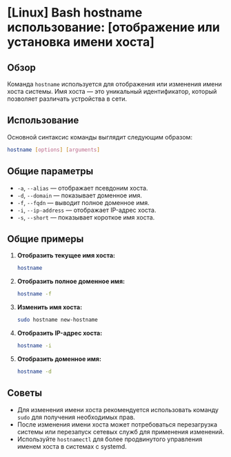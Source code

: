 # [Linux] Bash hostname использование: [отображение или установка имени хоста]

## Обзор
Команда `hostname` используется для отображения или изменения имени хоста системы. Имя хоста — это уникальный идентификатор, который позволяет различать устройства в сети.

## Использование
Основной синтаксис команды выглядит следующим образом:

```bash
hostname [options] [arguments]
```

## Общие параметры
- `-a`, `--alias` — отображает псевдоним хоста.
- `-d`, `--domain` — показывает доменное имя.
- `-f`, `--fqdn` — выводит полное доменное имя.
- `-i`, `--ip-address` — отображает IP-адрес хоста.
- `-s`, `--short` — показывает короткое имя хоста.

## Общие примеры
1. **Отобразить текущее имя хоста:**
   ```bash
   hostname
   ```

2. **Отобразить полное доменное имя:**
   ```bash
   hostname -f
   ```

3. **Изменить имя хоста:**
   ```bash
   sudo hostname new-hostname
   ```

4. **Отобразить IP-адрес хоста:**
   ```bash
   hostname -i
   ```

5. **Отобразить доменное имя:**
   ```bash
   hostname -d
   ```

## Советы
- Для изменения имени хоста рекомендуется использовать команду `sudo` для получения необходимых прав.
- После изменения имени хоста может потребоваться перезагрузка системы или перезапуск сетевых служб для применения изменений.
- Используйте `hostnamectl` для более продвинутого управления именем хоста в системах с systemd.